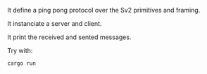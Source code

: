 It define a ping pong protocol over the Sv2 primitives and framing.

It instanciate a server and client.

It print the received and sented messages.

Try with:

```
cargo run
```

